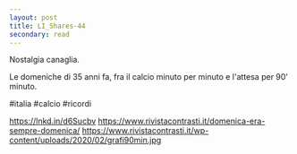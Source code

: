 ```yaml
---
layout: post
title: LI_Shares-44
secondary: read
---
```


Nostalgia canaglia.

Le domeniche di 35 anni fa, fra il calcio minuto per minuto e l'attesa per 90' minuto.

#italia #calcio #ricordi

https://lnkd.in/d6Sucbv
https://www.rivistacontrasti.it/domenica-era-sempre-domenica/
https://www.rivistacontrasti.it/wp-content/uploads/2020/02/grafi90min.jpg

